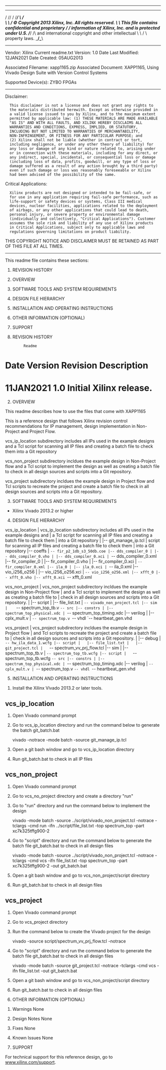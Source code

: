 *************************************************************************
   ____  ____ 
  /   /\/   / 
 /___/  \  /   
 \   \   \/    © Copyright 2013 Xilinx, Inc. All rights reserved.
  \   \        This file contains confidential and proprietary 
  /   /        information of Xilinx, Inc. and is protected under U.S. 
 /___/   /\    and international copyright and other intellectual 
 \   \  /  \   property laws. 
  \___\/\___\ 
 
*************************************************************************

Vendor: Xilinx 
Current readme.txt Version: 1.0
Date Last Modified:  12JAN2021
Date Created: 05AUG2013

Associated Filename: xapp1165.zip
Associated Document: XAPP1165, Using Vivado Design Suite with Version Control Systems

Supported Device(s): ZYBO FPGAs
   
*************************************************************************
Disclaimer: 

      This disclaimer is not a license and does not grant any rights to 
      the materials distributed herewith. Except as otherwise provided in 
      a valid license issued to you by Xilinx, and to the maximum extent 
      permitted by applicable law: (1) THESE MATERIALS ARE MADE AVAILABLE 
      "AS IS" AND WITH ALL FAULTS, AND XILINX HEREBY DISCLAIMS ALL 
      WARRANTIES AND CONDITIONS, EXPRESS, IMPLIED, OR STATUTORY, 
      INCLUDING BUT NOT LIMITED TO WARRANTIES OF MERCHANTABILITY, 
      NON-INFRINGEMENT, OR FITNESS FOR ANY PARTICULAR PURPOSE; and 
      (2) Xilinx shall not be liable (whether in contract or tort, 
      including negligence, or under any other theory of liability) for 
      any loss or damage of any kind or nature related to, arising under 
      or in connection with these materials, including for any direct, or 
      any indirect, special, incidental, or consequential loss or damage 
      (including loss of data, profits, goodwill, or any type of loss or 
      damage suffered as a result of any action brought by a third party) 
      even if such damage or loss was reasonably foreseeable or Xilinx 
      had been advised of the possibility of the same.
      
Critical Applications:

      Xilinx products are not designed or intended to be fail-safe, or 
      for use in any application requiring fail-safe performance, such as 
      life-support or safety devices or systems, Class III medical 
      devices, nuclear facilities, applications related to the deployment 
      of airbags, or any other applications that could lead to death, 
      personal injury, or severe property or environmental damage 
      (individually and collectively, "Critical Applications"). Customer 
      assumes the sole risk and liability of any use of Xilinx products 
      in Critical Applications, subject only to applicable laws and 
      regulations governing limitations on product liability.

THIS COPYRIGHT NOTICE AND DISCLAIMER MUST BE RETAINED AS PART OF THIS 
FILE AT ALL TIMES.

*************************************************************************

This readme file contains these sections:

1. REVISION HISTORY
2. OVERVIEW
3. SOFTWARE TOOLS AND SYSTEM REQUIREMENTS
4. DESIGN FILE HIERARCHY
5. INSTALLATION AND OPERATING INSTRUCTIONS
6. OTHER INFORMATION (OPTIONAL)
7. SUPPORT


1. REVISION HISTORY 

            Readme  
Date        Version      Revision Description
=========================================================================
11JAN2021   1.0          Initial Xilinx release.
=========================================================================


2. OVERVIEW

This readme describes how to use the files that come with XAPP1165

This is a reference design that follows Xilinx revision control recommendations
for IP management, design implementation in Non-Project and Project Flow.

vcs_ip_location subdirectory includes all IPs used in the example designs and
a Tcl script for scanning all IP files and creating a batch file to check them
into a Git repository

vcs_non_project subdirectory incldues the example design in Non-Project flow
and a Tcl script to implement the design as well as creating a batch file to
check in all design sources and scripts into a Git repository.

vcs_project subdirectory incldues the example design in Project flow
and Tcl scripts to recreate the project and create a batch file to
check in all design sources and scripts into a Git repository.

3. SOFTWARE TOOLS AND SYSTEM REQUIREMENTS

* Xilinx Vivado 2013.2 or higher

4. DESIGN FILE HIERARCHY

vcs_ip_location
|  vcs_ip_location subdirectory includes all IPs used in the example designs and
|  a Tcl script for scanning all IP files and creating a batch file to check them
|  into a Git repository
|
|-- git_manage_ip.tcl
|   script for scanning all IP files and creating a batch file to check them
|   into a Git repository
|-- coeffs
| `-- fir_p2_1db_s3_50db.coe
|-- dds_compiler_0
| |-- dds_compiler_0.vho
| |-- dds_compiler_0.xci
| `-- dds_compiler_0.xml
|-- fir_compiler_0
| |-- fir_compiler_0.vho
| |-- fir_compiler_0.xci
| `-- fir_compiler_0.xml
|-- ila_0
| |-- ila_0.xci
| `-- ila_0.xml
|-- vio_i256_o256
| |-- vio_i256_o256.xci
| `-- vio_i256_o256.xml
|-- xfft_0
|-- xfft_0.vho
|-- xfft_0.xci
`-- xfft_0.xml

vcs_non_project
|  vcs_non_project subdirectory incldues the example design in Non-Project flow
|  and a Tcl script to implement the design as well as creating a batch file to
|  check in all design sources and scripts into a Git repository.
|
|-- script
|    |-- file_list.txt
|    `-- vivado_non_project.tcl
|-- sim
|    `-- spectrum_top_tb.v
`-- src
    |-- constrs
    | |-- spectrum_top_physical.xdc
    | `-- spectrum_top_timing.xdc
    |-- verilog
    | |-- cplx_mult.v
    | `-- spectrum_top.v
    `-- vhdl
    `-- heartbeat_gen.vhd

vcs_project
|  vcs_project subdirectory incldues the example design in Project flow
|  and Tcl scripts to recreate the project and create a batch file to
|  check in all design sources and scripts into a Git repository.
|
|-- debug
|   `-- hw_ila_data_1.wcfg
|-- script
|   |-- file_list.txt
|   |-- git_project.tcl
|   `-- spectrum_vv_prj_flow.tcl
|-- sim
|   |-- spectrum_top_tb.v
|   `-- spectrum_top_tb.wcfg
|-- script
|   `-- spectrum_top_tb.wcfg
`-- src
    |-- constrs
    | |-- spectrum_top_physical.xdc
    | `-- spectrum_top_timing.xdc
    |-- verilog
    | `-- cplx_mult.v
    | `-- spectrum_top.v
    `-- vhdl
    `-- heartbeat_gen.vhd

5. INSTALLATION AND OPERATING INSTRUCTIONS 

1) Install the Xilinx Vivado 2013.2 or later tools.

vcs_ip_location
---------------
1) Open Vivado command prompt
2) Go to vcs_ip_location directory and run the command below to generate the
   batch git_batch.bat

   vivado -notrace -mode batch -source git_manage_ip.tcl

3) Open a git bash window and go to vcs_ip_location directory
4) Run git_batch.bat to check in all IP files

vcs_non_project
-----------------
1) Open Vivado command prompt
2) Go to vcs_no_project directory and create a directory "run"
3) Go to "run" directory and run the command below to implement the design

   vivado -mode batch -source ../script/vivado_non_project.tcl -notrace -tclargs -cmd run -ifn ../script/file_list.txt -top spectrum_top -part xc7k325tffg900-2

4) Go to "script" directory and run the command below to generate the batch 
   file git_batch.bat to check in all design files

   vivado -mode batch -source ../script/vivado_non_project.tcl -notrace -tclargs -cmd vcs -ifn file_list.txt -top spectrum_top -part xc7k325tffg900-2 -out git_batch.bat

5) Open a git bash window and go to vcs_non_project/script directory
4) Run git_batch.bat to check in all design files

vcs_project
-----------------
1) Open Vivado command prompt
2) Go to vcs_project directory
3) Run the command below to create the Vivado project for the design

   vivado -source script/spectrum_vv_prj_flow.tcl -notrace

4) Go to "script" directory and run the command below to generate the batch 
   file git_batch.bat to check in all design files

   vivado -mode batch -source git_project.tcl -notrace -tclargs -cmd vcs -ifn file_list.txt -out git_batch.bat

5) Open a git bash window and go to vcs_non_project/script directory
4) Run git_batch.bat to check in all design files


6. OTHER INFORMATION (OPTIONAL) 
1) Warnings
   None

2) Design Notes
   None

3) Fixes
   None

4) Known Issues
   None


7. SUPPORT

For technical support for this reference design, go to www.xilinx.com/support.  

